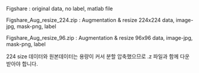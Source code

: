 Figshare : original data, no label, matlab file

Figshare_Aug_resize_224.zip : Augmentation & resize 224x224 data, image-jpg, mask-png, label

Figshare_Aug_resize_96.zip : Augmentation & resize 96x96 data, image-jpg, mask-png, label

224 size 데이터와 원본데이터는 용량이 커서 분할 압축했으므로 .z 파일과 함께 다운받아야 합니다.
